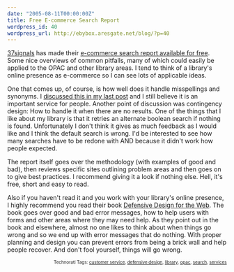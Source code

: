 ```yaml
---
date: "2005-08-11T00:00:00Z"
title: Free E-commerce Search Report
wordpress_id: 40
wordpress_url: http://ebybox.aresgate.net/blog/?p=40
---
```

<p><a href="http://www.37signals.com/">37signals</a> has made their <a href="http://www.37signals.com/report_search_0103.php">e-commerce search report available for free</a>. Some nice overviews of common pitfalls, many of which could easily be applied to the OPAC and other library areas. I tend to think of a library's online presence as e-commerce so I can see lots of applicable ideas.</p>

<p>One that comes up, of course, is how well does it handle misspellings and synonyms. I <a href="http://ebybox.aresgate.net/blog/archives/simple-things-that-help/">discussed this in my last post</a> and I still believe it is an important service for people. Another point of discussion was contingency design: How to handle it when there are no results. One of the things that I like about my library is that it retries an alternate boolean search if nothing is found. Unfortunately I don't think it gives as much feedback as I would like and I think the default search is wrong. I'd be interested to see how many searches have to be redone with AND because it didn't work how people expected.</p>

<p>The report itself goes over the methodology (with examples of good and bad), then reviews specific sites outlining problem areas and then goes on to give best practices. I recommend giving it a look if nothing else. Hell, it's free, short and easy to read.</p>

<p>Also if you haven't read it and you work with your library's online presence, I highly recommend you read their book <a href="http://www.amazon.com/exec/obidos/ASIN/073571410X/">Defensive Design for the Web</a>. The book goes over good and bad error messages, how to help users with forms and other areas where they may need help. As they point out in the book and elsewhere, almost no one likes to think about when things go wrong and so we end up with error messages that do nothing. With proper planning and design you can prevent errors from being a brick wall and help people recover. And don't fool yourself, things will go wrong.</p>

<!-- technorati tags start --><p style="text-align:right;font-size:10px;">Technorati Tags: <a href="http://technorati.com/tag/customer service" rel="tag">customer service</a>, <a href="http://technorati.com/tag/defensive design" rel="tag">defensive design</a>, <a href="http://technorati.com/tag/library" rel="tag">library</a>, <a href="http://technorati.com/tag/opac" rel="tag">opac</a>, <a href="http://technorati.com/tag/search" rel="tag">search</a>, <a href="http://technorati.com/tag/services" rel="tag">services</a></p><!-- technorati tags end -->
